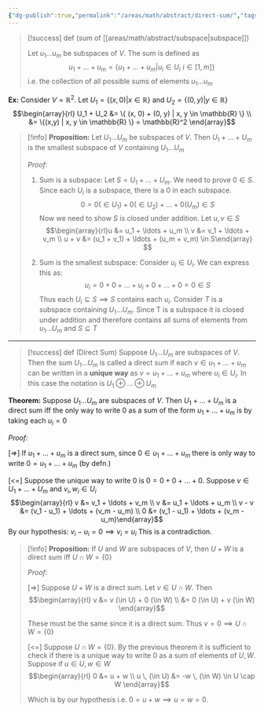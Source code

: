 ```yaml
---
{"dg-publish":true,"permalink":"/areas/math/abstract/direct-sum/","tags":["linear-algebra","direct-sum","subspace"]}
---
```


> [!success] def (sum of [[areas/math/abstract/subspace\|subspace]])
> 
> Let $u_1 \ldots u_m$ be subspaces of $V$. The sum is defined as 
> $$u_1 + \ldots + u_m = \{ u_1 + \ldots + u_m | u_i \in U_i \,\, i \in [1,m] \}$$
> i.e. the collection of all possible sums of elements $u_1 \ldots u_m$

**Ex:** Consider $V = \mathbb{R}^2$. Let $U_1 = \{ (x, 0) | x \in \mathbb{R} \}$ and $U_2 = \{ (0, y) | y \in \mathbb{R} \}$
$$\begin{array}{rl} U_1 + U_2 &= \{ (x, 0) + (0, y) | x, y \in \mathbb{R} \} \\ &= \{(x,y) | x, y \in  \mathbb{R} \} = \mathbb{R}^2 \end{array}$$

> [!info] **Proposition:** Let $U_1 \ldots U_m$ be subspaces of $V$. Then $U_1 + \ldots + U_m$ is the smallest subspace of $V$ containing $U_1 \ldots U_m$
> 
> *Proof:* 
> 1. Sum is a subspace: Let $S = U_1 + \ldots + U_m$. We need to prove $0 \in S$. Since each $U_i$ is a subspace, there is a $0$ in each subspace.
> $$0 = 0 (\in U_1) + 0 (\in U_2) + \ldots + 0 (U_m) \in S$$
> Now we need to show $S$ is closed under addition. Let $u, v \in S$
> $$\begin{array}{rl}u &= u_1 + \ldots + u_m \\ v &= v_1 + \ldots + v_m \\ u + v &= (u_1 + v_1) + \ldots + (u_m + v_m) \in S\end{array} $$
> 
> 2. Sum is the smallest subspace: Consider $u_i \in U_i$. We can express this as:
>    $$u_i = 0 + 0 + \ldots + u_i + 0 + \ldots + 0 = 0 \in S$$
>    Thus each $U_i \subseteq S \implies S$ contains each $u_i$. Consider $T$ is a subspace containing $U_1 \ldots U_m$. Since T is a subspace it is closed under addition and therefore contains all sums of elements from $u_1 \ldots U_m$ and $S \subseteq T$

---

> [!success] def (Direct Sum)
> Suppose $U_1 \ldots U_m$ are subspaces of $V$. Then the sum $U_1 \ldots U_m$ is called a direct sum if each $v \in u_1 + \ldots + u_m$ can be written in a **unique way** as $v = u_1 + \ldots + u_m$ where $u_i \in U_i$. In this case the notation is $U_1 \oplus \ldots \oplus U_m$

**Theorem:** Suppose $U_1 \ldots U_m$ are subspaces of $V$. Then $U_1 + \ldots + U_m$ is a direct sum iff the only way to write $0$ as a sum of the form $u_1 + \ldots + u_m$ is by taking each $u_i = 0$

*Proof:*

[=>] If $u_1 + \ldots + u_m$ is a direct sum, since $0 \in u_1 + \ldots + u_m$ there is only way to write $0 = u_1 + \ldots + u_m$ (by defn.)

[<=] Suppose the unique way to write 0 is $0 = 0 + 0 + \ldots + 0$. Suppose $v \in U_1 + \ldots + U_m$ and $v_i, w_i \in U_i$
$$\begin{array}{rl} v &= v_1 + \ldots + v_m \\ v &= u_1 + \ldots + u_m \\ v - v &= (v_1 - u_1) + \ldots + (v_m - u_m) \\ 0 &= (v_1 - u_1) + \ldots + (v_m - u_m)\end{array}$$
By our hypothesis: $v_i - u_i = 0 \implies v_i = u_i$ This is a contradiction.

> [!info] **Proposition:** If $U$ and $W$ are subspaces of $V$, then $U + W$ is a direct sum iff $U \cap W = \{ 0 \}$
> 
> *Proof:* 
> 
> [=>] Suppose $U + W$ is a direct sum. Let $v \in U \cap W$. Then
> $$\begin{array}{rl} v &= v (\in U) + 0 (\in W) \\ &= 0 (\in U) + v (\in W) \end{array}$$
> 
> These must be the same since it is a direct sum. Thus $v = 0 \implies U \cap W = \{ 0 \}$
> 
> [<=] Suppose $U \cap W = \{ 0 \}$. By the previous theorem it is sufficient to check if there is a unique way to write $0$ as a sum of elements of $U, W$. Suppose if $u \in U, w \in W$
> $$\begin{array}{rl} 0 &= u + w \\ u \, (\in U) &= -w \, (\in W) \in U \cap W \end{array}$$
> 
> Which is by our hypothesis i.e. $0 = u + w \implies u = w =0$.






